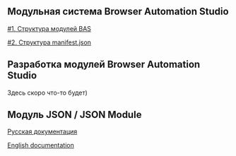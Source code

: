 ## Модульная система Browser Automation Studio

[#1. Структура модулей BAS](./modules/modules-struct.html)

[#2. Структура manifest.json](./modules/manifest-struct.html)

## Разработка модулей Browser Automation Studio

Здесь скоро что-то будет)

## Модуль JSON / JSON Module

[Русская документация](./json-path/json-path-ru.html)

[English documentation](./json-path/json-path-en.html)
